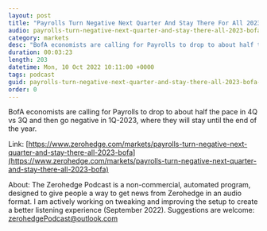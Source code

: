 ```yaml
---
layout: post
title: "Payrolls Turn Negative Next Quarter And Stay There For All 2023: BofA"
audio: payrolls-turn-negative-next-quarter-and-stay-there-all-2023-bofa-1
category: markets
desc: "BofA economists are calling for Payrolls to drop to about half the pace in 4Q vs 3Q and then go negative in 1Q-2023, where they will stay until the end of the year."
duration: 00:03:23
length: 203
datetime: Mon, 10 Oct 2022 10:11:00 +0000
tags: podcast
guid: payrolls-turn-negative-next-quarter-and-stay-there-all-2023-bofa-0
order: 0
---
```

BofA economists are calling for Payrolls to drop to about half the pace in 4Q vs 3Q and then go negative in 1Q-2023, where they will stay until the end of the year.

Link: [https://www.zerohedge.com/markets/payrolls-turn-negative-next-quarter-and-stay-there-all-2023-bofa](https://www.zerohedge.com/markets/payrolls-turn-negative-next-quarter-and-stay-there-all-2023-bofa)

About: The Zerohedge Podcast is a non-commercial, automated program, designed to give people a way to get news from Zerohedge in an audio format.  I am actively working on tweaking and improving the setup to create a better listening experience (September 2022).  Suggestions are welcome: [zerohedgePodcast@outlook.com](mailto:zerohedgePodcast@outlook.com)
